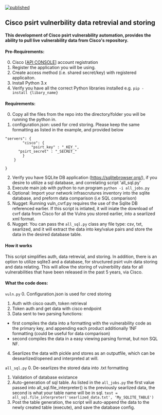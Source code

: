 [![published](https://static.production.devnetcloud.com/codeexchange/assets/images/devnet-published.svg)](https://developer.cisco.com/codeexchange/github/repo/FutureCCIE/Cisco-psirt)
## Cisco psirt vulnerbility data retrevial and storing
#### This development of Cisco psirt vulnerability automation, provides the ability to pull live vulnerability data from Cisco's repository.

#### Pre-Requirements:
0. Cisco [[API CONSOLE](https://apiconsole.cisco.com/)] account registration
1. Register the application you will be using.
2. Create access method (i.e. shared secret/key) with registered applicaiton.
3. Install Python 3.x
4. Verify you have all the correct Python libraries installed e.g. 
``` pip -install {libary_name}  ```

#### Requirements:
0. Copy all the files from the repo into the directory/folder you will be running the python in.
1. configuration.json: used for cred storing. Please keep the same formatting as listed in the example, and provided below
``` {
"servers": {
        "cisco": {
			"psirt_key" : "_KEY_",
      "psirt_secret" : "_SECRET_"
        }
    }
	
} 
```
2. Verify you have SQLite DB application (https://sqlitebrowser.org/), if you desire to utilize a sql database, and correlating script 'all_sql.py'
3. Execute main job with python to run program
``` python -i all_jobs.py ```
4. Optional: Import your network infrascrutures inventory into the sqlite database, and preform data comparison (i.e SQL comparison)
5. Nugget: Running vuln_cvrf.py requires the use of the Sqlite DB referenced earlier. If this script is intiated, it will iniate the download of cvrf data from Cisco for all the Vulns you stored earlier, into a searlized xml format.
6. Nugget: You can pass the ```all_sql.py``` class any file type: csv, txt, searlized, and it will extract the data into key/value pairs and store the data in the desired database table.

#### How it works
This script simplifies auth, data retrevial, and storing. 
In addition, there is an option to utilize sqlite3 and a database, for structured psirt vuln data storing and data relating. This will allow the storing of vulnerbility data for all vulnerabilities that have been released in the past 5 years, via Cisco.

#### What the code does:
``` vuln.py ```
0. Configuration.json is used for cred storing
1. Auth with cisco oauth, token retrieval
2. Token auth and get data with cisco endpoint
3. Data sent to two parsing functions: 
  - first compiles the data into a formatting with the vulnerability code as the primary key, and appending each product additionally 1NF formatting (could be useful for data comparison)
  - second compiles the data in a easy viewing parsing format, but non SQL NF.
4. Searlizes the data with pickle and stores as an outputfile, which can be desearlized/opened and interpreted at will.

``` all_sql.py ```
0. De-searlizes the stored data into .txt formatting
1. Validation of database existance
2. Auto-generation of sql table. As listed in the ```all_jobs.py```  the first value passed into all_sql.file_interpreter() is the previously searlized data, the second is what your table name will be in sql.
``` test = all_sql.file_interpreter('searlized_data.txt', 'My_SQLITE_TABLE') ```
3. Post the table generation, the script will auto-append the data to the newly created table (execute), and save the database config.
